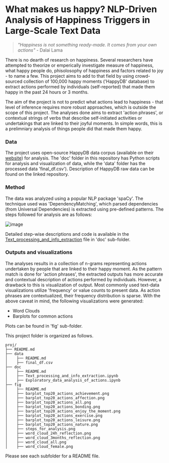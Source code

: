 # What makes us happy? NLP-Driven Analysis of Happiness Triggers in Large-Scale Text Data

> *"Happiness is not something ready-made. It comes from your own actions"* - Dalai Lama


There is no dearth of research on happiness. Several researchers have attempted to theorize or emperically investigate measure of happiness, what happy people do, phisolosophy of happiness and factors related to joy - to name a few. This project aims to add to that field by using crowd-sourced collection of 100,000 happy moments ('HappyDB' database) to extract actions performed by individuals (self-reported) that made them happy in the past 24 hours or 3 months. 

The aim of the project is not to predict what actions lead to happiness - that level of inference requires more robust approaches, which is outside the scope of this project. The analyses done aims to extract 'action phrases', or contextual strings of verbs that describe self-initiated activities or undertakings that are linked to their joyful moments. In simple words, this is a prelimniary analysis of things people did that made them happy. 


### **Data** 
The project uses open-source HappyDB data corpus (available on their [website](https://github.com/megagonlabs/HappyDB/tree/master/happydb/data)) for analysis. The 'doc' folder in this repository has Python scripts for analysis and visualization of data, while the 'data' folder has the processed data 'final_df.csv'). Description of HappyDB raw data can be found on the linked repository. 

### **Method** 
The data was analyzed using a popular NLP package 'spaCy'. The technique used was 'DependencyMatching', which parsed dependencies (from Universal Dependencies) is extracted using pre-defined patterns. The steps followed for analysis are as follows:

![image](figs/steps_for_analysis.png)

Detailed step-wise descriptions and code is available in the [Text_processing_and_info_extraction](doc/Text_processing_and_info_extraction.ipynb) file in 'doc' sub-folder. 

### **Outputs and visualizations** 
The analyses results in a collection of n-grams representing actions undertaken by people that are linked to their happy moment. As the pattern match is done for 'action phrases', the extracted outputs has more accurate and contextual description of actions performed by individuals. However, a drawback to this is visualization of output. Most commonly used text-data visualizations utilize 'frequency' or value counts to present data. As action phrases are contextualized, their frequency distribution is sparse. 
With the above caveat in mind, the following visualizations were generated:
+ Word Clouds
+ Barplots for common actions

Plots can be found in 'fig' sub-folder.

This project folder is organized as follows.

```
proj/
├── README.md
├── data   
│    ├── README.md
│    ├── final_df.csv
├── doc
│    ├── README.md
│    ├── Text_processing_and_info_extraction.ipynb
│    ├── Exploratory_data_analysis_of_actions.ipynb
├── fig
│    ├── README.md
│    ├── barplot_top20_actions_achievement.png
│    ├── barplot_top20_actions_affection.png
│    ├── barplot_top20_actions_all.png
│    ├── barplot_top20_actions_bonding.png
│    ├── barplot_top20_actions_enjoy_the_moment.png
│    ├── barplot_top20_actions_exercise.png
│    ├── barplot_top20_actions_leisure.png
│    ├── barplot_top20_actions_nature.png
│    ├── steps_for_analysis.png
│    ├── word_cloud_24h_reflection.png
│    ├── word_cloud_3months_reflection.png
│    ├── word_cloud_all.png
│    ├── word_cloud_female.png
```

Please see each subfolder for a README file.
